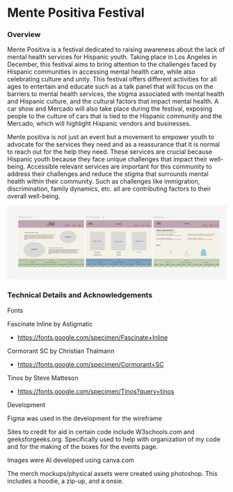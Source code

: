 # Mente Positiva Festival 

### Overview

  Mente Positiva is a festival dedicated to raising awareness about the lack of mental health services for Hispanic youth. Taking place in Los Angeles in December, this festival aims to bring attention to the challenges faced by Hispanic communities in accessing mental health care, while also celebrating culture and unity. This festival offers different activities for all ages to entertain and educate such as a talk panel that will focus on the barriers to mental health services, the stigma associated with mental health and Hispanic culture, and the cultural factors that impact mental health. A car show and Mercado will also take place during the festival, exposing people to the culture of cars that is tied to the Hispanic community and the Mercado, which will highlight Hispanic vendors and businesses. 
  
  Mente positiva is not just an event but a movement to empower youth to advocate for the services they need and as a reassurance that it is normal to reach out for the help they need. These services are crucial because Hispanic youth because they face unique challenges that impact their well-being. Accessible relevant services are important for this community to address their challenges and reduce the stigma that surrounds mental health within their community. Such as challenges like immigration, discrimination, family dynamics, etc. all are contributing factors to their overall well-being. 



![screen shot of mente positiva festival site wireframe](<Screenshot 2024-11-20 000207.png>)




### Technical Details and Acknowledgements

Fonts 

Fascinate Inline by Astigmatic
- https://fonts.google.com/specimen/Fascinate+Inline

Cormorant SC by Christian Thalmann
- https://fonts.google.com/specimen/Cormorant+SC

Tinos by Steve Matteson
- https://fonts.google.com/specimen/Tinos?query=tinos


Development

Figma was used in the development for the wireframe

Sites to credit for aid in certain code include W3schools.com and geeksforgeeks.org. Specifically used to help with organization of my code and for the making of the boxes for the events page. 

Images were AI developed using canva.com 

The merch mockups/physical assets were created using photoshop. This includes a hoodie, a zip-up, and a onsie.




